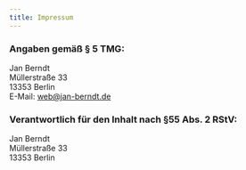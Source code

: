 ```yaml
---
title: Impressum
---
```


### Angaben gemäß § 5 TMG:

Jan Berndt  
Müllerstraße 33  
13353 Berlin  
E-Mail: web@jan-berndt.de  

### Verantwortlich für den Inhalt nach §55 Abs. 2 RStV:

Jan Berndt  
Müllerstraße 33  
13353 Berlin
